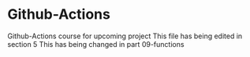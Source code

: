 # Github-Actions
Github-Actions course for upcoming project
This file has being edited in section 5
This has being changed in part 09-functions
